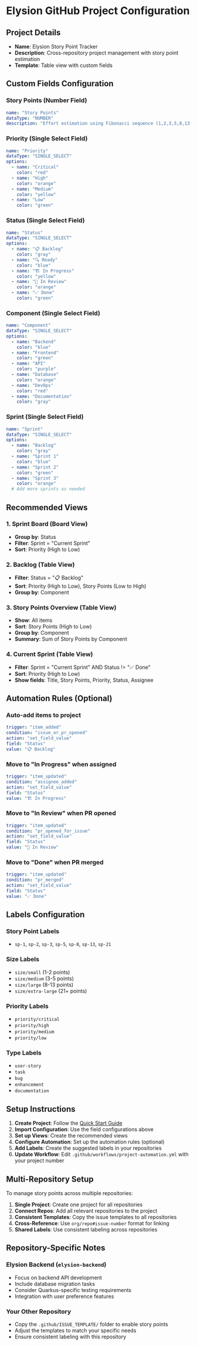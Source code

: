 # Elysion GitHub Project Configuration

## Project Details
- **Name**: Elysion Story Point Tracker
- **Description**: Cross-repository project management with story point estimation
- **Template**: Table view with custom fields

## Custom Fields Configuration

### Story Points (Number Field)
```yaml
name: "Story Points"
dataType: "NUMBER"
description: "Effort estimation using Fibonacci sequence (1,2,3,5,8,13,21)"
```

### Priority (Single Select Field)
```yaml
name: "Priority" 
dataType: "SINGLE_SELECT"
options:
  - name: "Critical"
    color: "red"
  - name: "High"
    color: "orange"  
  - name: "Medium"
    color: "yellow"
  - name: "Low"
    color: "green"
```

### Status (Single Select Field)
```yaml
name: "Status"
dataType: "SINGLE_SELECT" 
options:
  - name: "📋 Backlog"
    color: "gray"
  - name: "🔍 Ready"
    color: "blue"
  - name: "🏗️ In Progress"
    color: "yellow"
  - name: "👀 In Review"
    color: "orange"
  - name: "✅ Done"
    color: "green"
```

### Component (Single Select Field)
```yaml
name: "Component"
dataType: "SINGLE_SELECT"
options:
  - name: "Backend"
    color: "blue"
  - name: "Frontend" 
    color: "green"
  - name: "API"
    color: "purple"
  - name: "Database"
    color: "orange"
  - name: "DevOps"
    color: "red"
  - name: "Documentation"
    color: "gray"
```

### Sprint (Single Select Field)
```yaml
name: "Sprint"
dataType: "SINGLE_SELECT"
options:
  - name: "Backlog"
    color: "gray"
  - name: "Sprint 1"
    color: "blue"
  - name: "Sprint 2" 
    color: "green"
  - name: "Sprint 3"
    color: "orange"
  # Add more sprints as needed
```

## Recommended Views

### 1. Sprint Board (Board View)
- **Group by**: Status
- **Filter**: Sprint = "Current Sprint"
- **Sort**: Priority (High to Low)

### 2. Backlog (Table View)  
- **Filter**: Status = "📋 Backlog"
- **Sort**: Priority (High to Low), Story Points (Low to High)
- **Group by**: Component

### 3. Story Points Overview (Table View)
- **Show**: All items
- **Sort**: Story Points (High to Low)
- **Group by**: Component
- **Summary**: Sum of Story Points by Component

### 4. Current Sprint (Table View)
- **Filter**: Sprint = "Current Sprint" AND Status != "✅ Done"
- **Sort**: Priority (High to Low)
- **Show fields**: Title, Story Points, Priority, Status, Assignee

## Automation Rules (Optional)

### Auto-add items to project
```yaml
trigger: "item_added"
condition: "issue_or_pr_opened"
action: "set_field_value"
field: "Status"
value: "📋 Backlog"
```

### Move to "In Progress" when assigned
```yaml
trigger: "item_updated"
condition: "assignee_added"
action: "set_field_value"
field: "Status" 
value: "🏗️ In Progress"
```

### Move to "In Review" when PR opened
```yaml
trigger: "item_updated"
condition: "pr_opened_for_issue"
action: "set_field_value"
field: "Status"
value: "👀 In Review"
```

### Move to "Done" when PR merged
```yaml
trigger: "item_updated"
condition: "pr_merged"
action: "set_field_value"
field: "Status"
value: "✅ Done"
```

## Labels Configuration

### Story Point Labels
- `sp-1`, `sp-2`, `sp-3`, `sp-5`, `sp-8`, `sp-13`, `sp-21`

### Size Labels  
- `size/small` (1-2 points)
- `size/medium` (3-5 points)
- `size/large` (8-13 points)
- `size/extra-large` (21+ points)

### Priority Labels
- `priority/critical`
- `priority/high`
- `priority/medium`
- `priority/low`

### Type Labels
- `user-story`
- `task`
- `bug`
- `enhancement`
- `documentation`

## Setup Instructions

1. **Create Project**: Follow the [Quick Start Guide](project-management-quickstart.md)
2. **Import Configuration**: Use the field configurations above
3. **Set up Views**: Create the recommended views
4. **Configure Automation**: Set up the automation rules (optional)
5. **Add Labels**: Create the suggested labels in your repositories
6. **Update Workflow**: Edit `.github/workflows/project-automation.yml` with your project number

## Multi-Repository Setup

To manage story points across multiple repositories:

1. **Single Project**: Create one project for all repositories
2. **Connect Repos**: Add all relevant repositories to the project
3. **Consistent Templates**: Copy the issue templates to all repositories
4. **Cross-Reference**: Use `org/repo#issue-number` format for linking
5. **Shared Labels**: Use consistent labeling across repositories

## Repository-Specific Notes

### Elysion Backend (`elysion-backend`)
- Focus on backend API development
- Include database migration tasks
- Consider Quarkus-specific testing requirements
- Integration with user preference features

### Your Other Repository
- Copy the `.github/ISSUE_TEMPLATE/` folder to enable story points
- Adjust the templates to match your specific needs
- Ensure consistent labeling with this repository